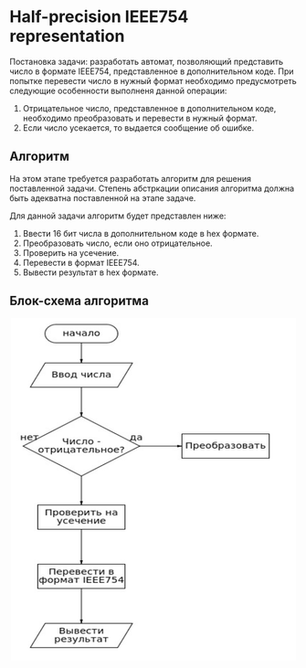 # Half-precision IEEE754 representation  
Постановка задачи: разработать автомат, позволяющий представить число в формате IEEE754, представленное в дополнительном коде.
При попытке перевести число в нужный формат необходимо предусмотреть следующие особенности выполненя
данной операции:
1. Отрицательное число, представленное в дополнительном коде, необходимо преобразовать и перевести в нужный формат.
2. Если число усекается, то выдается сообщение об ошибке.

## Алгоритм

На этом этапе требуется разработать алгоритм для решения поставленной задачи. Степень абстркации описания алгоритма должна быть адекватна поставленной на этапе задаче.

Для данной задачи алгоритм будет представлен ниже:

1. Ввести 16 бит числа в дополнительном коде в hex формате.
2. Преобразовать число, если оно отрицательное.
3. Проверить на усечение.
4. Перевести в формат IEEE754.
5. Вывести результат в hex формате.

## Блок-схема алгоритма

<p align="center">
  <img src="./image/bd_algo.jpg" alt="algo flow" style="width:500px;height:600px;">
</p>

